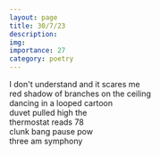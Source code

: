 ```yaml
---
layout: page
title: 30/7/23
description: 
img:
importance: 27
category: poetry
---
```


I don't understand and it scares me <br/>
red shadow of branches on the ceiling <br/>
dancing in a looped cartoon <br/>
duvet pulled high the <br/>
thermostat reads 78 <br/>
clunk bang pause pow <br/>
three am symphony